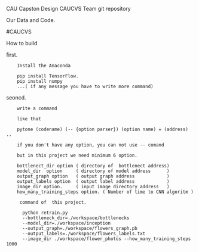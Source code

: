 
CAU Capston Design CAUCVS Team git repository

Our Data and Code.

#CAUCVS


How to build

first. 

        Install the Anaconda
        
        pip install TensorFlow.
        pip install numpy
        ...( if any message you have to write more command)
        
seoncd. 

        write a command
        
        like that
        
        pytone (codename) (-- {option parser}) (option name) = (address)  ..
      
        if you don't have any option, you can not use -- comand
        
        but in this project we need minimum 6 option.
        
        bottlenect_dir option ( directory of  bottlenect address) 
        model_dir  option     ( directory of model address      )
        output_graph option   ( output graph address            )
        output_labels option  ( output label address            )
        image_dir option.     ( input image directory address   )
        how_many_training_steps option. ( Number of time to CNN algoritm )
        
         command of  this project.
        
          python retrain.py 
          --bottleneck_dir=./workspace/bottlenecks 
          --model_dir=./workspace/inception 
          --output_graph=./workspace/flowers_graph.pb 
          --output_labels=./workspace/flowers_labels.txt 
          --image_dir ./workspace/flower_photos --how_many_training_steps 1000
        
          
